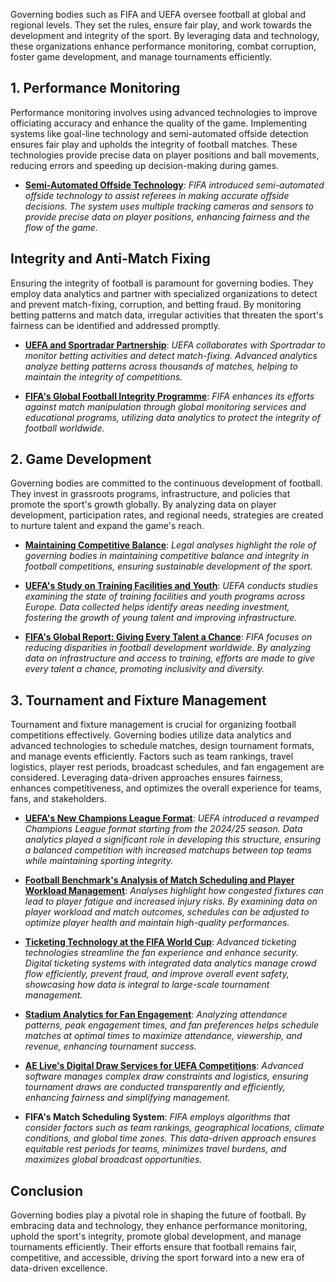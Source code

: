 Governing bodies such as FIFA and UEFA oversee football at global and regional levels. They set the rules, ensure fair play, and work towards the development and integrity of the sport. By leveraging data and technology, these organizations enhance performance monitoring, combat corruption, foster game development, and manage tournaments efficiently.

## 1. Performance Monitoring

Performance monitoring involves using advanced technologies to improve officiating accuracy and enhance the quality of the game. Implementing systems like goal-line technology and semi-automated offside detection ensures fair play and upholds the integrity of football matches. These technologies provide precise data on player positions and ball movements, reducing errors and speeding up decision-making during games.

- [**Semi-Automated Offside Technology**](https://inside.fifa.com/technical/football-technology/football-technologies-and-innovations-at-the-fifa-world-cup-2022/semi-automated-offside-technology): *FIFA introduced semi-automated offside technology to assist referees in making accurate offside decisions. The system uses multiple tracking cameras and sensors to provide precise data on player positions, enhancing fairness and the flow of the game.*

## Integrity and Anti-Match Fixing

Ensuring the integrity of football is paramount for governing bodies. They employ data analytics and partner with specialized organizations to detect and prevent match-fixing, corruption, and betting fraud. By monitoring betting patterns and match data, irregular activities that threaten the sport's fairness can be identified and addressed promptly.

- [**UEFA and Sportradar Partnership**](https://www.uefa.com/news-media/news/028f-1b57a80e515c-888a5c28e4bf-1000--uefa-and-sportradar-extend-and-expand-partnership/): *UEFA collaborates with Sportradar to monitor betting activities and detect match-fixing. Advanced analytics analyze betting patterns across thousands of matches, helping to maintain the integrity of competitions.*
  
- [**FIFA's Global Football Integrity Programme**](https://inside.fifa.com/legal/football-regulatory/media-releases/fifa-strengthens-global-football-integrity-programme-with-sportradar-a-2866086): *FIFA enhances its efforts against match manipulation through global monitoring services and educational programs, utilizing data analytics to protect the integrity of football worldwide.*

## 2. Game Development

Governing bodies are committed to the continuous development of football. They invest in grassroots programs, infrastructure, and policies that promote the sport's growth globally. By analyzing data on player development, participation rates, and regional needs, strategies are created to nurture talent and expand the game's reach.

- [**Maintaining Competitive Balance**](https://www.nortonrosefulbright.com/en/inside-sports-law/blog/2023/07/european-super-league-fifa-and-uefa-caught-offside-by-european-court-of-justice-decision): *Legal analyses highlight the role of governing bodies in maintaining competitive balance and integrity in football competitions, ensuring sustainable development of the sport.*

- [**UEFA's Study on Training Facilities and Youth**](https://www.uefa.com/news-media/news/0261-1056f674e98d-735b4b43930a-1000--uefa-releases-study-results-on-training-facilities-and-youth/): *UEFA conducts studies examining the state of training facilities and youth programs across Europe. Data collected helps identify areas needing investment, fostering the growth of young talent and improving infrastructure.*

- [**FIFA's Global Report: Giving Every Talent a Chance**](https://inside.fifa.com/fr/football-development/media-releases/rapport-mondial-de-la-fifa-donner-sa-chance-a-chaque-talent): *FIFA focuses on reducing disparities in football development worldwide. By analyzing data on infrastructure and access to training, efforts are made to give every talent a chance, promoting inclusivity and diversity.*

## 3. Tournament and Fixture Management

Tournament and fixture management is crucial for organizing football competitions effectively. Governing bodies utilize data analytics and advanced technologies to schedule matches, design tournament formats, and manage events efficiently. Factors such as team rankings, travel logistics, player rest periods, broadcast schedules, and fan engagement are considered. Leveraging data-driven approaches ensures fairness, enhances competitiveness, and optimizes the overall experience for teams, fans, and stakeholders.

- [**UEFA's New Champions League Format**](https://www.uefa.com/uefachampionsleague/news/0290-1b9c211303c8-e419a4471514-1000--new-champions-league-format-getting-to-grips-with-the-maths/): *UEFA introduced a revamped Champions League format starting from the 2024/25 season. Data analytics played a significant role in developing this structure, ensuring a balanced competition with increased matchups between top teams while maintaining sporting integrity.*

- [**Football Benchmark's Analysis of Match Scheduling and Player Workload Management**](https://www.footballbenchmark.com/library/pwm): *Analyses highlight how congested fixtures can lead to player fatigue and increased injury risks. By examining data on player workload and match outcomes, schedules can be adjusted to optimize player health and maintain high-quality performances.*

- [**Ticketing Technology at the FIFA World Cup**](https://www.asisonline.org/security-management-magazine/monthly-issues/security-technology/archive/2023/february/How-Ticketing-Technology-Securely-Streamlined-the-World-Cup-Fan-Experience/): *Advanced ticketing technologies streamline the fan experience and enhance security. Digital ticketing systems with integrated data analytics manage crowd flow efficiently, prevent fraud, and improve overall event safety, showcasing how data is integral to large-scale tournament management.*

- [**Stadium Analytics for Fan Engagement**](https://www.databricks.com/blog/2022/03/31/stadium-analytics-increasing-sports-fan-engagement-with-data-and-ai.html): *Analyzing attendance patterns, peak engagement times, and fan preferences helps schedule matches at optimal times to maximize attendance, viewership, and revenue, enhancing tournament success.*

- [**AE Live's Digital Draw Services for UEFA Competitions**](https://www.svgeurope.org/blog/headlines/ae-live-delivers-digital-draw-services-for-uefa-competitions/): *Advanced software manages complex draw constraints and logistics, ensuring tournament draws are conducted transparently and efficiently, enhancing fairness and simplifying management.*

- **FIFA's Match Scheduling System**: *FIFA employs algorithms that consider factors such as team rankings, geographical locations, climate conditions, and global time zones. This data-driven approach ensures equitable rest periods for teams, minimizes travel burdens, and maximizes global broadcast opportunities.*

## Conclusion

Governing bodies play a pivotal role in shaping the future of football. By embracing data and technology, they enhance performance monitoring, uphold the sport's integrity, promote global development, and manage tournaments efficiently. Their efforts ensure that football remains fair, competitive, and accessible, driving the sport forward into a new era of data-driven excellence.
